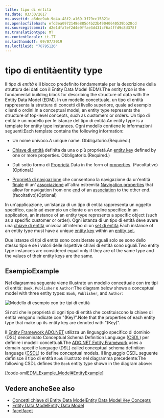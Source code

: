 ```yaml
---
title: tipo di entità
ms.date: 03/30/2017
ms.assetid: a6dee9ab-9e4a-48f2-a169-3f79cc15821c
ms.openlocfilehash: efd3ea0972148e885d4b22b49040640539bb28cd
ms.sourcegitcommit: d2e1dfa7ef2d4e9ffae3d431cf6a4ffd9c8d378f
ms.translationtype: MT
ms.contentlocale: it-IT
ms.lasthandoff: 09/07/2019
ms.locfileid: "70795126"
---
```

# <a name="entity-type"></a><span data-ttu-id="4bece-102">tipo di entità</span><span class="sxs-lookup"><span data-stu-id="4bece-102">entity type</span></span>
<span data-ttu-id="4bece-103">Il *tipo di entità* è il blocco predefinito fondamentale per la descrizione della struttura dei dati con il Entity Data Model (EDM).</span><span class="sxs-lookup"><span data-stu-id="4bece-103">The *entity type* is the fundamental building block for describing the structure of data with the Entity Data Model (EDM).</span></span> <span data-ttu-id="4bece-104">In un modello concettuale, un tipo di entità rappresenta la struttura di concetti di livello superiore, quale ad esempio clienti o ordini.</span><span class="sxs-lookup"><span data-stu-id="4bece-104">In a conceptual model, an entity type represents the structure of top-level concepts, such as customers or orders.</span></span> <span data-ttu-id="4bece-105">Un tipo di entità è un modello per le istanze del tipo di entità.</span><span class="sxs-lookup"><span data-stu-id="4bece-105">An entity type is a template for entity type instances.</span></span> <span data-ttu-id="4bece-106">Ogni modello contiene le informazioni seguenti:</span><span class="sxs-lookup"><span data-stu-id="4bece-106">Each template contains the following information:</span></span>  
  
- <span data-ttu-id="4bece-107">Un nome univoco.</span><span class="sxs-lookup"><span data-stu-id="4bece-107">A unique name.</span></span> <span data-ttu-id="4bece-108">Obbligatorio.</span><span class="sxs-lookup"><span data-stu-id="4bece-108">(Required.)</span></span>  
  
- <span data-ttu-id="4bece-109">[Chiave di entità](entity-key.md) definita da una o più proprietà.</span><span class="sxs-lookup"><span data-stu-id="4bece-109">An [entity key](entity-key.md) defined by one or more properties.</span></span> <span data-ttu-id="4bece-110">Obbligatorio.</span><span class="sxs-lookup"><span data-stu-id="4bece-110">(Required.)</span></span>  
  
- <span data-ttu-id="4bece-111">Dati sotto forma di [Proprietà](property.md).</span><span class="sxs-lookup"><span data-stu-id="4bece-111">Data in the form of [properties](property.md).</span></span> <span data-ttu-id="4bece-112">(Facoltative)</span><span class="sxs-lookup"><span data-stu-id="4bece-112">(Optional.)</span></span>  
  
- <span data-ttu-id="4bece-113">[Proprietà di navigazione](navigation-property.md) che consentono la navigazione da un'entità [finale](association-end.md) di un' [associazione](association-type.md) all'altra estremità.</span><span class="sxs-lookup"><span data-stu-id="4bece-113">[Navigation properties](navigation-property.md) that allow for navigation from one [end](association-end.md) of an [association](association-type.md) to the other end.</span></span> <span data-ttu-id="4bece-114">(facoltativo)</span><span class="sxs-lookup"><span data-stu-id="4bece-114">(Optional)</span></span>  
  
 <span data-ttu-id="4bece-115">In un'applicazione, un'istanza di un tipo di entità rappresenta un oggetto specifico, quale ad esempio un cliente o un ordine specifico.</span><span class="sxs-lookup"><span data-stu-id="4bece-115">In an application, an instance of an entity type represents a specific object (such as a specific customer or order).</span></span> <span data-ttu-id="4bece-116">Ogni istanza di un tipo di entità deve avere una [chiave di entità](entity-key.md) univoca all'interno di un [set di entità](entity-set.md).</span><span class="sxs-lookup"><span data-stu-id="4bece-116">Each instance of an entity type must have a unique [entity key](entity-key.md) within an [entity set](entity-set.md).</span></span>  
  
 <span data-ttu-id="4bece-117">Due istanze di tipi di entità sono considerate uguali solo se sono dello stesso tipo e se i valori delle rispettive chiavi di entità sono uguali.</span><span class="sxs-lookup"><span data-stu-id="4bece-117">Two entity type instances are considered equal only if they are of the same type and the values of their entity keys are the same.</span></span>  
  
## <a name="example"></a><span data-ttu-id="4bece-118">Esempio</span><span class="sxs-lookup"><span data-stu-id="4bece-118">Example</span></span>  
 <span data-ttu-id="4bece-119">Nel diagramma seguente viene illustrato un modello concettuale con tre tipi di entità: `Book`, `Publisher` e `Author`:</span><span class="sxs-lookup"><span data-stu-id="4bece-119">The diagram below shows a conceptual model with three entity types: `Book`, `Publisher`, and `Author`:</span></span>  
  
 ![Modello di esempio con tre tipi di entità](./media/entity-type/example-model-three-entity-types.gif)  
  
 <span data-ttu-id="4bece-121">Si noti che le proprietà di ogni tipo di entità che costituiscono la chiave di entità vengono indicate con "(Key)".</span><span class="sxs-lookup"><span data-stu-id="4bece-121">Note that the properties of each entity type that make up its entity key are denoted with "(Key)".</span></span>  
  
 <span data-ttu-id="4bece-122">Il [Entity Framework ADO.NET](./ef/index.md) utilizza un linguaggio specifico di dominio (DSL) denominato Conceptual Schema Definition Language ([CSDL](./ef/language-reference/csdl-specification.md)) per definire i modelli concettuali.</span><span class="sxs-lookup"><span data-stu-id="4bece-122">The [ADO.NET Entity Framework](./ef/index.md) uses a domain-specific language (DSL) called conceptual schema definition language ([CSDL](./ef/language-reference/csdl-specification.md)) to define conceptual models.</span></span> <span data-ttu-id="4bece-123">Il linguaggio CSDL seguente definisce il tipo di entità `Book` illustrato nel diagramma precedente:</span><span class="sxs-lookup"><span data-stu-id="4bece-123">The following CSDL defines the `Book` entity type shown in the diagram above:</span></span>  
  
 [!code-xml[EDM_Example_Model#EntityExample](../../../../samples/snippets/xml/VS_Snippets_Data/edm_example_model/xml/books.edmx#entityexample)]  
  
## <a name="see-also"></a><span data-ttu-id="4bece-124">Vedere anche</span><span class="sxs-lookup"><span data-stu-id="4bece-124">See also</span></span>

- [<span data-ttu-id="4bece-125">Concetti chiave di Entity Data Model</span><span class="sxs-lookup"><span data-stu-id="4bece-125">Entity Data Model Key Concepts</span></span>](entity-data-model-key-concepts.md)
- [<span data-ttu-id="4bece-126">Entity Data Model</span><span class="sxs-lookup"><span data-stu-id="4bece-126">Entity Data Model</span></span>](entity-data-model.md)
- [<span data-ttu-id="4bece-127">facet</span><span class="sxs-lookup"><span data-stu-id="4bece-127">facet</span></span>](facet.md)
